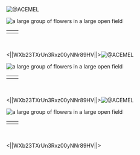 ![@ACEMEL](outputs\invoice_2_image_1_0.png)

![a large group of flowers in a large open field](outputs\invoice_2_image_1_1.png)

| | |
|--|--|
| | |

| | |
|--|--|

| | |
|--|--|

<||WXb23TXrUn3Rxz00yNNr89HV||>![@ACEMEL](outputs\invoice_2_image_2_0.png)

![a large group of flowers in a large open field](outputs\invoice_2_image_2_1.png)

| | |
|--|--|
| | |

| | |
|--|--|

| | |
|--|--|

<||WXb23TXrUn3Rxz00yNNr89HV||>![@ACEMEL](outputs\invoice_2_image_3_0.png)

![a large group of flowers in a large open field](outputs\invoice_2_image_3_1.png)

| | |
|--|--|
| | |

| | |
|--|--|

| | |
|--|--|

<||WXb23TXrUn3Rxz00yNNr89HV||>
